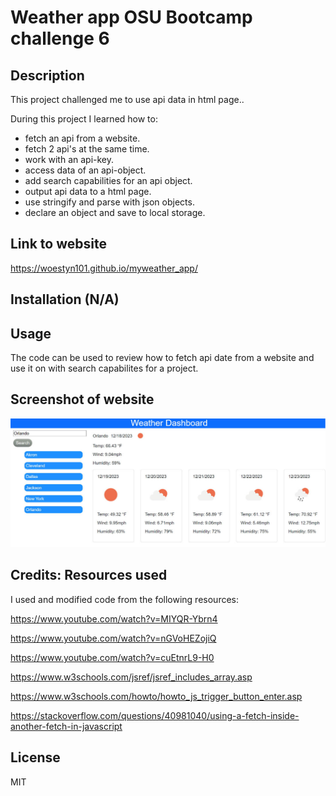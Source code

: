# Weather app OSU Bootcamp challenge 6

## Description

This project challenged me to use api data in html page..

During this project I learned how to:

- fetch an api from a website.
- fetch 2 api's at the same time.
- work with an api-key.
- access data of an api-object.
- add search capabilities for an api object.
- output api data to a html page.
- use stringify and parse with json objects.
- declare an object and save to local storage.

## Link to website

https://woestyn101.github.io/myweather_app/

## Installation (N/A)

## Usage

The code can be used to review how to fetch api date from
a website and use it on with search capabilites for a project.

## Screenshot of website

![Website Screenshot](./assets/images/website_screenshot.jpg)

## Credits: Resources used

I used and modified code from the following resources:

https://www.youtube.com/watch?v=MIYQR-Ybrn4

https://www.youtube.com/watch?v=nGVoHEZojiQ

https://www.youtube.com/watch?v=cuEtnrL9-H0

https://www.w3schools.com/jsref/jsref_includes_array.asp

https://www.w3schools.com/howto/howto_js_trigger_button_enter.asp

https://stackoverflow.com/questions/40981040/using-a-fetch-inside-another-fetch-in-javascript

## License

MIT

